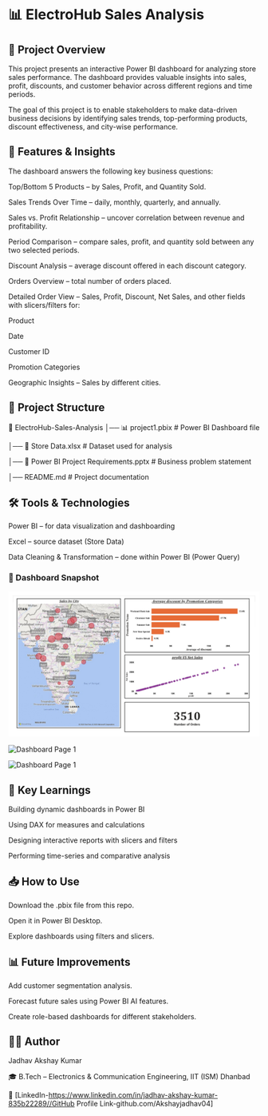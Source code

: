 # 📊 ElectroHub Sales Analysis
## 📌 Project Overview

This project presents an interactive Power BI dashboard for analyzing store sales performance. The dashboard provides valuable insights into sales, profit, discounts, and customer behavior across different regions and time periods.

The goal of this project is to enable stakeholders to make data-driven business decisions by identifying sales trends, top-performing products, discount effectiveness, and city-wise performance.

## 🚀 Features & Insights

The dashboard answers the following key business questions:

Top/Bottom 5 Products – by Sales, Profit, and Quantity Sold.

Sales Trends Over Time – daily, monthly, quarterly, and annually.

Sales vs. Profit Relationship – uncover correlation between revenue and profitability.

Period Comparison – compare sales, profit, and quantity sold between any two selected periods.

Discount Analysis – average discount offered in each discount category.

Orders Overview – total number of orders placed.

Detailed Order View – Sales, Profit, Discount, Net Sales, and other fields with slicers/filters for:

Product

Date

Customer ID

Promotion Categories

Geographic Insights – Sales by different cities.

## 📂 Project Structure
📁 ElectroHub-Sales-Analysis
│── 📊 project1.pbix            # Power BI Dashboard file

│── 📑 Store Data.xlsx          # Dataset used for analysis

│── 📄 Power BI Project Requirements.pptx  # Business problem statement

│── README.md                   # Project documentation

## 🛠️ Tools & Technologies

Power BI – for data visualization and dashboarding

Excel – source dataset (Store Data)

Data Cleaning & Transformation – done within Power BI (Power Query)

### 📸 Dashboard Snapshot
![Dashboard Page 1](https://github.com/Akshayjadhav04/ElectroHub-Sales-Analysis/blob/5609c78fab072045a322c1b9707cf8dd16567912/project1_page-0001.jpg)

![Dashboard Page 1]()

![Dashboard Page 1]()



## 🔑 Key Learnings

Building dynamic dashboards in Power BI

Using DAX for measures and calculations

Designing interactive reports with slicers and filters

Performing time-series and comparative analysis

## 📥 How to Use

Download the .pbix file from this repo.

Open it in Power BI Desktop.

Explore dashboards using filters and slicers.

## 📊 Future Improvements

Add customer segmentation analysis.

Forecast future sales using Power BI AI features.

Create role-based dashboards for different stakeholders.

## 👨‍💻 Author

Jadhav Akshay Kumar

🎓 B.Tech – Electronics & Communication Engineering, IIT (ISM) Dhanbad

🔗 [LinkedIn-https://www.linkedin.com/in/jadhav-akshay-kumar-835b22289//GitHub Profile Link-github.com/Akshayjadhav04]
